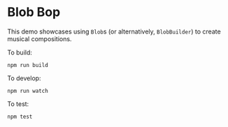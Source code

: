 Blob Bop
====

This demo showcases using `Blob`s (or alternatively, `BlobBuilder`) to create musical compositions.

To build:

    npm run build

To develop:

    npm run watch

To test:

    npm test
